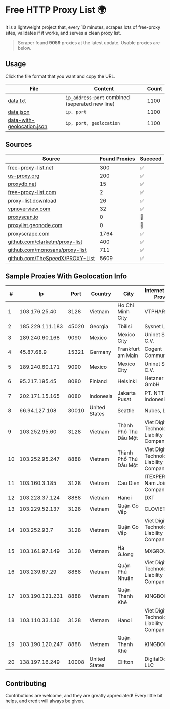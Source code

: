 
# Free HTTP Proxy List 🌍

It is a lightweight project that, every 10 minutes, scrapes lots of free-proxy sites, validates if it works, and serves a clean proxy list.


> Scraper found **9059** proxies at the latest update. Usable proxies are below.

## Usage

Click the file format that you want and copy the URL.


|File|Content|Count|
|----|-------|-----|
|[data.txt](https://raw.githubusercontent.com/themiralay/Proxy-List-World/master/data.txt)|`ip_address:port` combined (seperated new line)|1100|
|[data.json](https://raw.githubusercontent.com/themiralay/Proxy-List-World/master/data.json)|`ip, port`|1100|
|[data-with-geolocation.json](https://raw.githubusercontent.com/themiralay/Proxy-List-World/master/data-with-geolocation.json)|`ip, port, geolocation`|1100|

## Sources

|Source|Found Proxies|Succeed|
|------|-------------|-------|
|[free-proxy-list.net](https://free-proxy-list.net)|300|✅|
|[us-proxy.org](https://www.us-proxy.org)|200|✅|
|[proxydb.net](http://proxydb.net)|15|✅|
|[free-proxy-list.com](https://free-proxy-list.com/?page=&port=&type%5B%5D=http&type%5B%5D=https&up_time=0&search=Search)|2|✅|
|[proxy-list.download](https://www.proxy-list.download/HTTP)|26|✅|
|[vpnoverview.com](https://vpnoverview.com/privacy/anonymous-browsing/free-proxy-servers)|32|✅|
|[proxyscan.io](https://www.proxyscan.io)|0|🚫|
|[proxylist.geonode.com](https://proxylist.geonode.com/api/proxy-list?limit=300&page=1&sort_by=lastChecked&sort_type=desc&protocols=http,https)|0|🚫|
|[proxyscrape.com](https://api.proxyscrape.com/v2/?request=displayproxies&protocol=http&timeout=10000&country=all&ssl=all&anonymity=all)|1764|✅|
|[github.com/clarketm/proxy-list](https://raw.githubusercontent.com/clarketm/proxy-list/master/proxy-list-raw.txt)|400|✅|
|[github.com/monosans/proxy-list](https://raw.githubusercontent.com/monosans/proxy-list/main/proxies/http.txt)|711|✅|
|[github.com/TheSpeedX/PROXY-List](https://raw.githubusercontent.com/TheSpeedX/PROXY-List/master/http.txt)|5609|✅|


## Sample Proxies With Geolocation Info

|#|Ip|Port|Country|City|Internet Service Provider|
|-|--|----|-------|----|-------------------------|
|1|103.176.25.40|3128|Vietnam|Ho Chi Minh City|VTPHAR|
|2|185.229.111.183|45020|Georgia|Tbilisi|Sysnet LLC|
|3|189.240.60.168|9090|Mexico|Mexico City|Uninet S.A. de C.V.|
|4|45.87.68.9|15321|Germany|Frankfurt am Main|Cogent Communications|
|5|189.240.60.171|9090|Mexico|Mexico City|Uninet S.A. de C.V.|
|6|95.217.195.45|8080|Finland|Helsinki|Hetzner Online GmbH|
|7|202.171.15.165|8080|Indonesia|Jakarta Pusat|PT. NTT Indonesia|
|8|66.94.127.108|30010|United States|Seattle|Nubes, LLC|
|9|103.252.95.60|3128|Vietnam|Thành Phố Thủ Dầu Một|Viet Digital Technology Liability Company|
|10|103.252.95.247|8888|Vietnam|Thành Phố Thủ Dầu Một|Viet Digital Technology Liability Company|
|11|103.160.3.185|3128|Vietnam|Cau Dien|ITEXPERT Viet Nam Joint Stock Company|
|12|103.228.37.124|8888|Vietnam|Hanoi|DXT|
|13|103.229.52.137|3128|Vietnam|Quận Gò Vấp|CLOVIET|
|14|103.252.93.7|3128|Vietnam|Quận Gò Vấp|Viet Digital Technology Liability Company|
|15|103.161.97.149|3128|Vietnam|Ha GJong|MXGROUP|
|16|103.239.67.29|8888|Vietnam|Quận Phú Nhuận|Viet Digital Technology Liability Company|
|17|103.190.121.231|8888|Vietnam|Quận Thanh Khê|KINGBOND|
|18|103.110.33.136|3128|Vietnam|Hanoi|Viet Digital Technology Liability Company|
|19|103.190.120.247|8888|Vietnam|Quận Thanh Khê|KINGBOND|
|20|138.197.16.249|10008|United States|Clifton|DigitalOcean, LLC|



## Contributing

Contributions are welcome, and they are greatly appreciated! Every
little bit helps, and credit will always be given.

